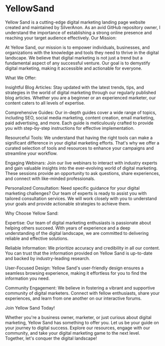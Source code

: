 # YellowSand
Yellow Sand is a cutting-edge digital marketing landing page website created and maintained by SilverAnon. As an avid GitHub repository owner, I understand the importance of establishing a strong online presence and reaching your target audience effectively. 
Our Mission:

At Yellow Sand, our mission is to empower individuals, businesses, and organizations with the knowledge and tools they need to thrive in the digital landscape. We believe that digital marketing is not just a trend but a fundamental aspect of any successful venture. Our goal is to demystify digital marketing, making it accessible and actionable for everyone.

What We Offer:

Insightful Blog Articles: Stay updated with the latest trends, tips, and strategies in the world of digital marketing through our regularly published blog articles. Whether you are a beginner or an experienced marketer, our content caters to all levels of expertise.

Comprehensive Guides: Our in-depth guides cover a wide range of topics, including SEO, social media marketing, content creation, email marketing, paid advertising, and more. Each guide is meticulously crafted to provide you with step-by-step instructions for effective implementation.

Resourceful Tools: We understand that having the right tools can make a significant difference in your digital marketing efforts. That's why we offer a curated selection of tools and resources to enhance your campaigns and streamline your workflow.

Engaging Webinars: Join our live webinars to interact with industry experts and gain valuable insights into the ever-evolving world of digital marketing. These sessions provide an opportunity to ask questions, share experiences, and connect with like-minded professionals.

Personalized Consultation: Need specific guidance for your digital marketing challenges? Our team of experts is ready to assist you with tailored consultation services. We will work closely with you to understand your goals and provide actionable strategies to achieve them.

Why Choose Yellow Sand:

Expertise: Our team of digital marketing enthusiasts is passionate about helping others succeed. With years of experience and a deep understanding of the digital landscape, we are committed to delivering reliable and effective solutions.

Reliable Information: We prioritize accuracy and credibility in all our content. You can trust that the information provided on Yellow Sand is up-to-date and backed by industry-leading research.

User-Focused Design: Yellow Sand's user-friendly design ensures a seamless browsing experience, making it effortless for you to find the information you need.

Community Engagement: We believe in fostering a vibrant and supportive community of digital marketers. Connect with fellow enthusiasts, share your experiences, and learn from one another on our interactive forums.

Join Yellow Sand Today!

Whether you're a business owner, marketer, or just curious about digital marketing, Yellow Sand has something to offer you. Let us be your guide on your journey to digital success. Explore our resources, engage with our community, and take your digital marketing game to the next level. Together, let's conquer the digital landscape!
